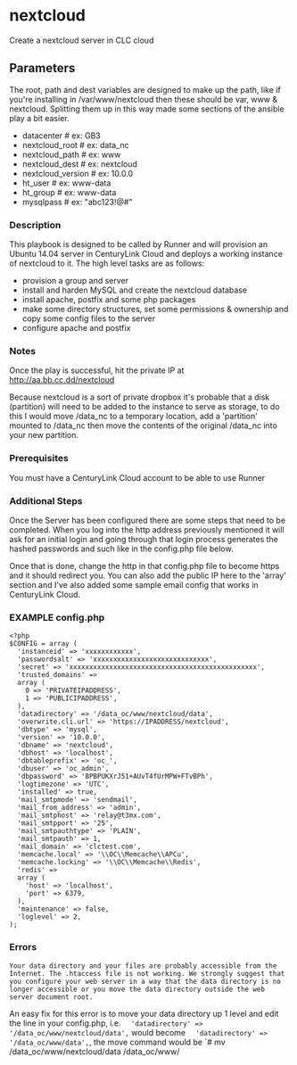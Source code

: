 # nextcloud
Create a nextcloud server in CLC cloud

## Parameters
The root, path and dest variables are designed to make up the path, like if you're installing in /var/www/nextcloud then these should be var, www & nextcloud. Splitting them up in this way made some sections of the ansible play a bit easier.
* datacenter # ex: GB3
* nextcloud_root # ex: data_nc
* nextcloud_path # ex: www
* nextcloud_dest # ex: nextcloud
* nextcloud_version # ex: 10.0.0
* ht_user # ex: www-data
* ht_group # ex: www-data
* mysqlpass # ex: "abc123!@#"

### Description
This playbook is designed to be called by Runner and will provision an Ubuntu 14.04 server in CenturyLink Cloud and deploys a working instance of nextcloud to it.
The high level tasks are as follows:
* provision a group and server
* install and harden MySQL and create the nextcloud database
* install apache, postfix and some php packages
* make some directory structures, set some permissions & ownership and copy some config files to the server
* configure apache and postfix

### Notes
Once the play is successful, hit the private IP at http://aa.bb.cc.dd/nextcloud

Because nextcloud is a sort of private dropbox it's probable that a disk (partition) will need to be added to the instance to serve as storage, to do this I would move /data_nc to a temporary location, add a 'partition' mounted to /data_nc then move the contents of the original /data_nc into your new partition.

### Prerequisites
You must have a CenturyLink Cloud account to be able to use Runner

### Additional Steps
Once the Server has been configured there are some steps that need to be completed.  When you log into the http address previously mentioned it will ask for an initial login and going through that login process generates the hashed passwords and such like in the config.php file below.

Once that is done, change the http in that config.php file to become https and it should redirect you.
You can also add the public IP here to the 'array' section and I've also added some sample email config that works in CenturyLink Cloud.

### EXAMPLE config.php
```
<?php
$CONFIG = array (
  'instanceid' => 'xxxxxxxxxxxx',
  'passwordsalt' => 'xxxxxxxxxxxxxxxxxxxxxxxxxxxxx',
  'secret' => 'xxxxxxxxxxxxxxxxxxxxxxxxxxxxxxxxxxxxxxxxxxxxxxx',
  'trusted_domains' =>
  array (
    0 => 'PRIVATEIPADDRESS',
    1 => 'PUBLICIPADDRESS',
  ),
  'datadirectory' => '/data_oc/www/nextcloud/data',
  'overwrite.cli.url' => 'https://IPADDRESS/nextcloud',
  'dbtype' => 'mysql',
  'version' => '10.0.0',
  'dbname' => 'nextcloud',
  'dbhost' => 'localhost',
  'dbtableprefix' => 'oc_',
  'dbuser' => 'oc_admin',
  'dbpassword' => 'BPBPUKXrJ51+AUvT4fUrMPW+FTvBPh',
  'logtimezone' => 'UTC',
  'installed' => true,
  'mail_smtpmode' => 'sendmail',
  'mail_from_address' => 'admin',
  'mail_smtphost' => 'relay@t3mx.com',
  'mail_smtpport' => '25',
  'mail_smtpauthtype' => 'PLAIN',
  'mail_smtpauth' => 1,
  'mail_domain' => 'clctest.com',
  'memcache.local' => '\\OC\\Memcache\\APCu',
  'memcache.locking' => '\\OC\\Memcache\\Redis',
  'redis' =>
  array (
    'host' => 'localhost',
    'port' => 6379,
  ),
  'maintenance' => false,
  'loglevel' => 2,
);
```
### Errors
```
Your data directory and your files are probably accessible from the Internet. The .htaccess file is not working. We strongly suggest that you configure your web server in a way that the data directory is no longer accessible or you move the data directory outside the web server document root.
```
An easy fix for this error is to move your data directory up 1 level and edit the line in your config.php, i.e. `  'datadirectory' => '/data_oc/www/nextcloud/data',` would become `  'datadirectory' => '/data_oc/www/data',`, the move command would be `# mv /data_oc/www/nextcloud/data /data_oc/www/
